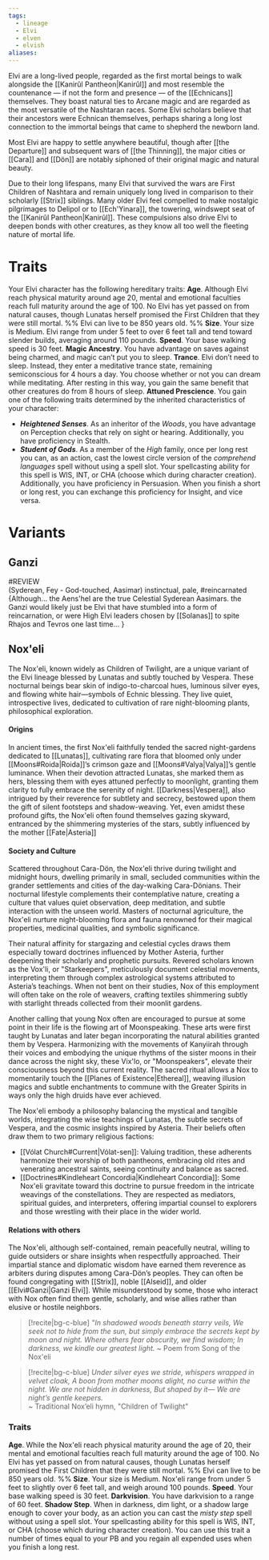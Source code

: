```yaml
---
tags:
  - lineage
  - Elvi
  - elven
  - elvish
aliases:
---
```

Elvi are a long-lived people, regarded as the first mortal beings to walk alongside the [[Kanirûl Pantheon|Kanirûl]] and most resemble the countenance ― if not the form and presence ― of the [[Echnicans]] themselves. They boast natural ties to Arcane magic and are regarded as the most versatile of the Nashtaran races. Some Elvi scholars believe that their ancestors were Echnican themselves, perhaps sharing a long lost connection to the immortal beings that came to shepherd the newborn land.

Most Elvi are happy to settle anywhere beautiful, though after [[the Departure]] and subsequent wars of [[the Thinning]], the major cities or [[Cara]] and [[Dön]] are notably siphoned of their original magic and natural beauty.

Due to their long lifespans, many Elvi that survived the wars are First Children of Nashtara and remain uniquely long lived in comparison to their scholarly [[Strix]] siblings. Many older Elvi feel compelled to make nostalgic pilgrimages to Delipol or to [[Ech'Yinara]], the towering, windswept seat of the [[Kanirûl Pantheon|Kanirûl]]. These compulsions also drive Elvi to deepen bonds with other creatures, as they know all too well the fleeting nature of mortal life.

# Traits
Your Elvi character has the following hereditary traits:
**Age**. Although Elvi reach physical maturity around age 20, mental and emotional faculties reach full maturity around the age of 100. No Elvi has yet passed on from natural causes, though Lunatas herself promised the First Children that they were still mortal. %% Elvi can live to be 850 years old. %%
**Size**. Your size is Medium. Elvi range from under 5 feet to over 6 feet tall and tend toward slender builds, averaging around 110 pounds.
**Speed**. Your base walking speed is 30 feet.
**Magic Ancestry**. You have advantage on saves against being charmed, and magic can’t put you to sleep.
**Trance**. Elvi don’t need to sleep. Instead, they enter a meditative trance state, remaining semiconscious for 4 hours a day. You choose whether or not you can dream while meditating. After resting in this way, you gain the same benefit that other creatures do from 8 hours of sleep.
**Attuned Prescience**. You gain one of the following traits determined by the inherited characteristics of your character:
- ***Heightened Senses***. As an inheritor of the *Woods*, you have advantage on Perception checks that rely on sight or hearing. 
  Additionally, you have proficiency in Stealth.
- ***Student of Gods***. As a member of the *High* family, once per long rest you can, as an action, cast the lowest circle version of the *comprehend languages* spell without using a spell slot. Your spellcasting ability for this spell is WIS, INT, or CHA (choose which during character creation).
  Additionally, you have proficiency in Persuasion. When you finish a short or long rest, you can exchange this proficiency for Insight, and vice versa.

# Variants
## Ganzi
#REVIEW  
(Syderean, Fey - God-touched, Aasimar) instinctual, pale, #reincarnated
{Although... the Aens'hel are the true Celestial Syderean Aasimars. the Ganzi would likely just be Elvi that have stumbled into a form of reincarnation, or were High Elvi leaders chosen by [[Solanas]] to spite Rhajos and Tevros one last time... }


## Nox'eli
The Nox'eli, known widely as Children of Twilight, are a unique variant of the Elvi lineage blessed by Lunatas and subtly touched by Vespera. These nocturnal beings bear skin of indigo-to-charcoal hues, luminous silver eyes, and flowing white hair—symbols of Echnic blessing. They live quiet, introspective lives, dedicated to cultivation of rare night-blooming plants, philosophical exploration.

#### Origins
In ancient times, the first Nox'eli faithfully tended the sacred night-gardens dedicated to [[Lunatas]], cultivating rare flora that bloomed only under [[Moons#Roida|Roida]]’s crimson gaze and [[Moons#Valya|Valya]]’s gentle luminance. When their devotion attracted Lunatas, she marked them as hers, blessing them with eyes attuned perfectly to moonlight, granting them clarity to fully embrace the serenity of night. [[Darkness|Vespera]], also intrigued by their reverence for subtlety and secrecy, bestowed upon them the gift of silent footsteps and shadow-weaving. Yet, even amidst these profound gifts, the Nox'eli often found themselves gazing skyward, entranced by the shimmering mysteries of the stars, subtly influenced by the mother [[Fate|Asteria]]

#### Society and Culture
Scattered throughout Cara-Dön, the Nox'eli thrive during twilight and midnight hours, dwelling primarily in small, secluded communities within the grander settlements and cities of the day-walking Cara-Dönians. Their nocturnal lifestyle complements their contemplative nature, creating a culture that values quiet observation, deep meditation, and subtle interaction with the unseen world. Masters of nocturnal agriculture, the Nox'eli nurture night-blooming flora and fauna renowned for their magical properties, medicinal qualities, and symbolic significance.

Their natural affinity for stargazing and celestial cycles draws them especially toward doctrines influenced by Mother Asteria, further deepening their scholarly and prophetic pursuits. Revered scholars known as the Vox'li, or "Starkeepers", meticulously document celestial movements, interpreting them through complex astrological systems attributed to Asteria’s teachings. When not bent on their studies, Nox of this employment will often take on the role of weavers, crafting textiles shimmering subtly with starlight threads collected from their moonlit gardens.

Another calling that young Nox often are encouraged to pursue at some point in their life is the flowing art of Moonspeaking. These arts were first taught by Lunatas and later began incorporating the natural abilities granted them by Vespera. Harmonizing with the movements of Kanyiirah through their voices and embodying the unique rhythms of the sister moons in their dance across the night sky, these Vix'lo, or "Moonspeakers", elevate their consciousness beyond this current reality. The sacred ritual allows a Nox to momentarily touch the [[Planes of Existence|Ethereal]], weaving illusion magics and subtle enchantments to commune with the Greater Spirits in ways only the high druids have ever achieved.

The Nox'eli embody a philosophy balancing the mystical and tangible worlds, integrating the wise teachings of Lunatas, the subtle secrets of Vespera, and the cosmic insights inspired by Asteria. Their beliefs often draw them to two primary religious factions:
- [[Vólat Church#Current|Vólat-sen]]: Valuing tradition, these adherents harmonize their worship of both pantheons, embracing old rites and venerating ancestral saints, seeing continuity and balance as sacred.
- [[Doctrines#Kindleheart Concordia|Kindleheart Concordia]]: Some Nox'eli gravitate toward this doctrine to pursue freedom in the intricate weavings of the constellations. They are respected as mediators, spiritual guides, and interpreters, offering impartial counsel to explorers and those wrestling with their place in the wider world.

#### Relations with others
The Nox'eli, although self-contained, remain peacefully neutral, willing to guide outsiders or share insights when respectfully approached. Their impartial stance and diplomatic wisdom have earned them reverence as arbiters during disputes among Cara-Dön’s peoples. They can often be found congregating with [[Strix]], noble [[Alseid]], and older [[Elvi#Ganzi|Ganzi Elvi]].
While misunderstood by some, those who interact with Nox often find them gentle, scholarly, and wise allies rather than elusive or hostile neighbors.

> [!recite|bg-c-blue] _"In shadowed woods beneath starry veils,  We seek not to hide from the sun,  but simply embrace the secrets kept by moon and night.  Where others fear obscurity, we find wisdom;  In darkness, we kindle our greatest light._
~ Poem from Song of the Nox'eli

> [!recite|bg-c-blue] _Under silver eyes we stride, whispers wrapped in velvet cloak,  A boon from mother moons alight, no curse within the night.  We are not hidden in darkness,  But shaped by it—  We are night’s gentle keepers._  
~ Traditional Nox’eli hymn, "Children of Twilight"

### Traits
**Age**. While the Nox'eli reach physical maturity around the age of 20, their mental and emotional faculties reach full maturity around the age of 100. No Elvi has yet passed on from natural causes, though Lunatas herself promised the First Children that they were still mortal. %% Elvi can live to be 850 years old. %%
**Size**. Your size is Medium. Nox'eli range from under 5 feet to slightly over 6 feet tall, and weigh around 100 pounds.
**Speed**. Your base walking speed is 30 feet.
**Darkvision**. You have darkvision to a range of 60 feet.
**Shadow Step**. When in darkness, dim light, or a shadow large enough to cover your body, as an action you can cast the _misty step_ spell without using a spell slot. Your spellcasting ability for this spell is WIS, INT, or CHA (choose which during character creation). You can use this trait a number of times equal to your PB and you regain all expended uses when you finish a long rest.